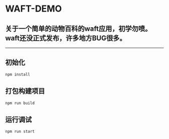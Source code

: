 # WAFT-DEMO
## 关于一个简单的动物百科的waft应用，初学勿喷。waft还没正式发布，许多地方BUG很多。
---

## 初始化
```
npm install

```

## 打包构建项目
```
npm run build

```


## 运行调试
```
npm run start

```
